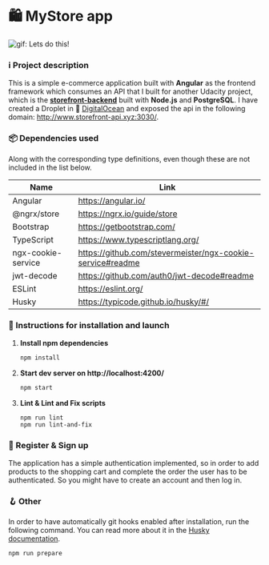 # 🛍 MyStore app

![gif: Lets do this!](https://media.giphy.com/media/11p1o3yoAQ7Sne/giphy.gif?cid=ecf05e473ltttnrh3jn1oacj2fwi6msnam44a41h9w3hxrr6&rid=giphy.gif&ct=g)
### ℹ️ Project description

This is a simple e-commerce application built with **Angular** as the frontend framework which consumes an API that I built for another Udacity project, which is the [**storefront-backend**](https://github.com/diegolepore/storefront-backend) built with **Node.js** and **PostgreSQL**. I have created a Droplet in  :shark: [DigitalOcean](https://www.digitalocean.com/) and exposed the api in the following domain: http://www.storefront-api.xyz:3030/.


### 📦 Dependencies used 
Along with the corresponding type definitions, even though these are not included in the list below.

| Name | Link |
| ------ | ------ |
| Angular | https://angular.io/ |
| @ngrx/store | https://ngrx.io/guide/store |
| Bootstrap | https://getbootstrap.com/ |
| TypeScript | https://www.typescriptlang.org/ |
| ngx-cookie-service | https://github.com/stevermeister/ngx-cookie-service#readme |
| jwt-decode | https://github.com/auth0/jwt-decode#readme |
| ESLint | https://eslint.org/ |
| Husky | https://typicode.github.io/husky/#/ |


### 📝 Instructions for installation and launch

1. **Install npm dependencies**
    ```sh
    npm install
    ```
2. **Start dev server on http://localhost:4200/**
    ```sh
    npm start
    ```
3. **Lint & Lint and Fix scripts**
    ```sh
    npm run lint
    npm run lint-and-fix
    ```
    
### 🔐 Register & Sign up
The application has a simple authentication implemented, so in order to add products to the shopping cart and complete the order the user has to be authenticated. So you might have to create an account and then log in.

### 🪝 Other
In order to have automatically git hooks enabled after installation, run the following command. You can read more about it in the [Husky documentation](https://typicode.github.io/husky/#/?id=install).
```sh
npm run prepare
```


